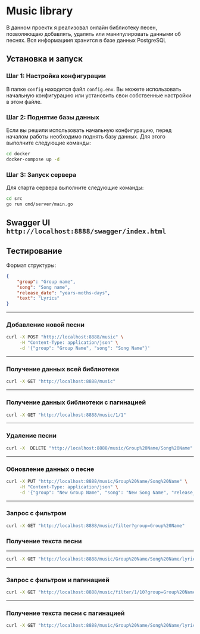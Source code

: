 # Music library

 В данном проектк я реализовал онлайн библиотеку песен, позволяющаю добавлять, удалять или манипулировать данными об песнях.
 Вся информациия хранится в базе данных PostgreSQL

## Установка и запуск

### Шаг 1: Настройка конфигурации

В папке `config` находится файл `config.env`. Вы можете использовать начальную конфигурацию или установить свои собственные настройки в этом файле.

### Шаг 2: Поднятие базы данных

Если вы решили использовать начальную конфигурацию, перед началом работы необходимо поднять базу данных. Для этого выполните следующие команды:

```bash
cd docker
docker-compose up -d
```

### Шаг 3: Запуск сервера

Для старта сервера выполните следующие команды:

```bash
cd src
go run cmd/server/main.go
```

## Swagger UI `http://localhost:8888/swagger/index.html`

## Тестирование

Формат структуры:
```json
{
    "group": "Group name",
    "song": "Song name",
    "release_date": "years-moths-days",
    "text": "Lyrics"
}
```

---
### Добавление новой песни

```bash
curl -X POST "http://localhost:8888/music" \
     -H "Content-Type: application/json" \
     -d '{"group": "Group Name", "song": "Song Name"}'
```
---
### Получение данных всей библиотеки

```bash
curl -X GET "http://localhost:8888/music"
```
---
### Получение данных библиотеки с пагинацией 

```bash
curl -X GET "http://localhost:8888/music/1/1"
```
---
### Удаление песни

```bash
curl -X  DELETE "http://localhost:8888/music/Group%20Name/Song%20Name"
```
---
### Обновление данных о песне

```bash
curl -X PUT "http://localhost:8888/music/Group%20Name/Song%20Name" \
     -H "Content-Type: application/json" \
     -d '{"group": "New Group Name", "song": "New Song Name", "release_date": "2022-3-3", "text": "I wanna rock"}'
```
---
### Запрос с фильтром

```bash
curl -X GET "http://localhost:8888/music/filter?group=Group%20Name" 
```

### Получение текста песни
---
```bash
curl -X GET "http://localhost:8888/music/Group%20Name/Song%20Name/lyrics"
```
---
### Запрос с фильтром и пагинацией

```bash
curl -X GET "http://localhost:8888/music/filter/1/10?group=Group%20Name" 
```
---
### Получение текста песни с пагинацией

```bash
curl -X GET "http://localhost:8888/music/Group%20Name/Song%20Name/lyrics/1/10"
```
